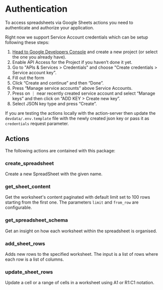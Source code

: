 # Authentication

To access spreadsheets via Google Sheets actions you need to authenticate and authorize your application.

Right now we support Service Account credentials which can be setup following these steps:
1. [Head to Google Developers Console](https://console.cloud.google.com/apis/dashboard) and create a new project (or select the one you already have).
2. Enable API Access for the Project if you haven’t done it yet.
3. Go to "APIs & Services > Credentials" and choose "Create credentials > Service account key".
4. Fill out the form
5. Click “Create and continue” and then “Done”.
6. Press “Manage service accounts” above Service Accounts.
7. Press on ⋮ near recently created service account and select “Manage keys” and then click on “ADD KEY > Create new key”.
8. Select JSON key type and press “Create”.


If you are testing the actions locally with the action-server then update the `devdata/.env.template` file with the 
newly created json key or pass it as `credentials` request parameter.

## Actions

The following actions are contained with this package:

### create_spreadsheet
Create a new SpreadSheet with the given name.

### get_sheet_content
Get the worksheet's content paginated with default limit set to 100 rows starting from the first one. The parameters `limit` and `from_row` are configurable.

### get_spreadsheet_schema
Get an insight on how each worksheet within the spreadsheet is organised.

### add_sheet_rows
Adds new rows to the specified worksheet. The input is a list of rows where each row is a list of columns.

### update_sheet_rows
Update a cell or a range of cells in a worksheet using A1 or R1:C1 notation.

